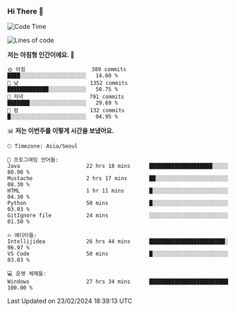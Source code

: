 ### Hi There 👋


<!---
- 👋 Hi, I’m @muyaaho
- 👀 I’m interested in ...
- 🌱 I’m currently learning ...
- 💞️ I’m looking to collaborate on ...
- 📫 How to reach me ...
--->
<!--- plz
muyaaho/muyaaho is a ✨ special ✨ repository because its `README.md` (this file) appears on your GitHub profile.
You can click the Preview link to take a look at your changes.
<a href="https://hits.seeyoufarm.com"><img src="https://hits.seeyoufarm.com/api/count/incr/badge.svg?url=https%3A%2F%2Fgithub.com%2Fejaman&count_bg=%23000000&title_bg=%23000000&icon=github.svg&icon_color=%23FFFFFF&title=Github&edge_flat=true"/></a>
   --->
   
<!--START_SECTION:waka-->
![Code Time](http://img.shields.io/badge/Code%20Time-407%20hrs%2052%20mins-blue)

![Lines of code](https://img.shields.io/badge/%EC%A0%80%EB%8A%94%20%EC%97%AC%ED%83%9C%EA%B9%8C%EC%A7%80%20-710.8%20thousand%20%EC%A4%84%EC%9D%98%20%EC%BD%94%EB%93%9C%EB%A5%BC%20%EC%9E%91%EC%84%B1%ED%96%88%EC%96%B4%EC%9A%94.-blue)

**저는 아침형 인간이에요. 🐤** 

```text
🌞 아침                     389 commits         ████░░░░░░░░░░░░░░░░░░░░░   14.60 % 
🌆 낮　                     1352 commits        █████████████░░░░░░░░░░░░   50.75 % 
🌃 저녁                     791 commits         ███████░░░░░░░░░░░░░░░░░░   29.69 % 
🌙 밤　                     132 commits         █░░░░░░░░░░░░░░░░░░░░░░░░   04.95 % 
```


📊 **저는 이번주를 이렇게 시간을 보냈어요.** 

```text
🕑︎ Timezone: Asia/Seoul

💬 프로그래밍 언어들: 
Java                     22 hrs 18 mins      ████████████████████░░░░░   80.90 % 
Mustache                 2 hrs 17 mins       ██░░░░░░░░░░░░░░░░░░░░░░░   08.30 % 
HTML                     1 hr 11 mins        █░░░░░░░░░░░░░░░░░░░░░░░░   04.30 % 
Python                   50 mins             █░░░░░░░░░░░░░░░░░░░░░░░░   03.03 % 
GitIgnore file           24 mins             ░░░░░░░░░░░░░░░░░░░░░░░░░   01.50 % 

🔥 에디터들: 
Intellijidea             26 hrs 44 mins      ████████████████████████░   96.97 % 
VS Code                  50 mins             █░░░░░░░░░░░░░░░░░░░░░░░░   03.03 % 

💻 운영 체제들: 
Windows                  27 hrs 34 mins      █████████████████████████   100.00 % 
```


 Last Updated on 23/02/2024 18:39:13 UTC
<!--END_SECTION:waka-->

